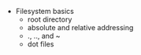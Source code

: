* Filesystem basics
   * root directory
   * absolute and relative addressing
   * ., .., and ~
   * dot files